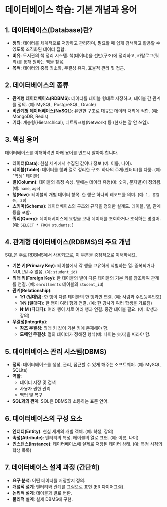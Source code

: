 # 데이터베이스 학습: 기본 개념과 용어

## 1. 데이터베이스(Database)란?

- **정의**: 데이터를 체계적으로 저장하고 관리하며, 필요할 때 쉽게 검색하고 활용할 수 있도록 조직화된 데이터 집합.
- **비유**: 도서관의 책 정리 시스템. 책(데이터)을 선반(구조)에 정리하고, 카탈로그(쿼리)를 통해 원하는 책을 찾음.
- **목적**: 데이터의 중복 최소화, 무결성 유지, 효율적 관리 및 접근.

## 2. 데이터베이스의 종류

- **관계형 데이터베이스(RDBMS)**: 데이터를 테이블 형태로 저장하고, 테이블 간 관계를 정의. (예: MySQL, PostgreSQL, Oracle)
- **비관계형 데이터베이스(NoSQL)**: 유연한 구조로 대규모 데이터 처리에 적합. (예: MongoDB, Redis)
- **기타**: 계층형(Hierarchical), 네트워크형(Network) 등 (현재는 잘 안 쓰임).

## 3. 핵심 용어

데이터베이스를 이해하려면 아래 용어를 반드시 알아야 합니다.

- **데이터(Data)**: 현실 세계에서 수집된 값이나 정보 (예: 이름, 나이).
- **테이블(Table)**: 데이터를 행과 열로 정리한 구조. 하나의 주제(엔터티)를 다룸. (예: "학생" 테이블)
- **열(Column)**: 테이블의 특정 속성. 열에는 데이터 유형(예: 숫자, 문자열)이 정의됨. (예: `name`, `age`)
- **행(Row)**: 테이블의 개별 데이터 항목. 한 행은 하나의 레코드를 의미. (예: `1, 홍길동, 20`)
- **스키마(Schema)**: 데이터베이스의 구조와 규칙을 정의한 설계도. 테이블, 열, 관계 등을 포함.
- **쿼리(Query)**: 데이터베이스에 요청을 보내 데이터를 조회하거나 조작하는 명령어. (예: `SELECT * FROM students;`)

## 4. 관계형 데이터베이스(RDBMS)의 주요 개념

SQL은 주로 RDBMS에서 사용되므로, 이 부분을 중점적으로 이해하세요.

- **기본 키(Primary Key)**: 테이블에서 각 행을 고유하게 식별하는 열. 중복되거나 NULL일 수 없음. (예: `student_id`)
- **외래 키(Foreign Key)**: 한 테이블의 열이 다른 테이블의 기본 키를 참조하여 관계를 연결. (예: `enrollments` 테이블의 `student_id`)
- **관계(Relationship)**:
  - **1:1 (일대일)**: 한 행이 다른 테이블의 한 행과만 연결. (예: 사람과 주민등록번호)
  - **1:N (일대다)**: 한 행이 여러 행과 연결. (예: 한 강사가 여러 학생을 가르침)
  - **N:M (다대다)**: 여러 행이 서로 여러 행과 연결. 중간 테이블 필요. (예: 학생과 강의)
- **무결성(Integrity)**:
  - **참조 무결성**: 외래 키 값이 기본 키에 존재해야 함.
  - **도메인 무결성**: 열의 데이터가 정해진 형식(예: 나이는 숫자)을 따라야 함.

## 5. 데이터베이스 관리 시스템(DBMS)

- **정의**: 데이터베이스를 생성, 관리, 접근할 수 있게 해주는 소프트웨어. (예: MySQL, SQLite)
- **역할**:
  - 데이터 저장 및 검색
  - 사용자 권한 관리
  - 백업 및 복구
- **SQL과의 관계**: SQL은 DBMS와 소통하는 표준 언어.

## 6. 데이터베이스의 구성 요소

- **엔터티(Entity)**: 현실 세계의 개별 객체. (예: 학생, 강의)
- **속성(Attribute)**: 엔터티의 특성. 테이블의 열로 표현. (예: 이름, 나이)
- **인스턴스(Instance)**: 데이터베이스에 실제로 저장된 데이터 상태. (예: 특정 시점의 학생 목록)

## 7. 데이터베이스 설계 과정 (간단히)

- **요구 분석**: 어떤 데이터를 저장할지 정의.
- **개념적 설계**: 엔터티와 관계를 그림으로 표현 (ER 다이어그램).
- **논리적 설계**: 테이블과 열로 변환.
- **물리적 설계**: 실제 DBMS에 구현.
